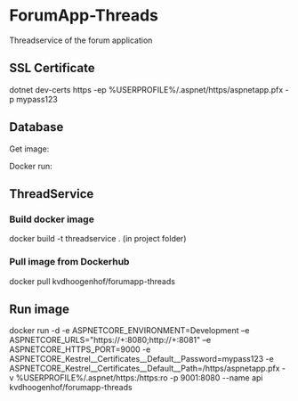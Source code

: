 # ForumApp-Threads

Threadservice of the forum application

## SSL Certificate

dotnet dev-certs https -ep %USERPROFILE%/.aspnet/https/aspnetapp.pfx -p mypass123  

## Database

Get image:

Docker run:

## ThreadService
### Build docker image
docker build -t threadservice . (in project folder)

### Pull image from Dockerhub

docker pull kvdhoogenhof/forumapp-threads

## Run image

docker run -d -e ASPNETCORE_ENVIRONMENT=Development –e ASPNETCORE_URLS="https://+:8080;http://+:8081" –e ASPNETCORE_HTTPS_PORT=9000  -e ASPNETCORE_Kestrel__Certificates__Default__Password=mypass123  -e ASPNETCORE_Kestrel__Certificates__Default__Path=/https/aspnetapp.pfx -v %USERPROFILE%/.aspnet/https:/https:ro -p 9001:8080 --name api kvdhoogenhof/forumapp-threads
